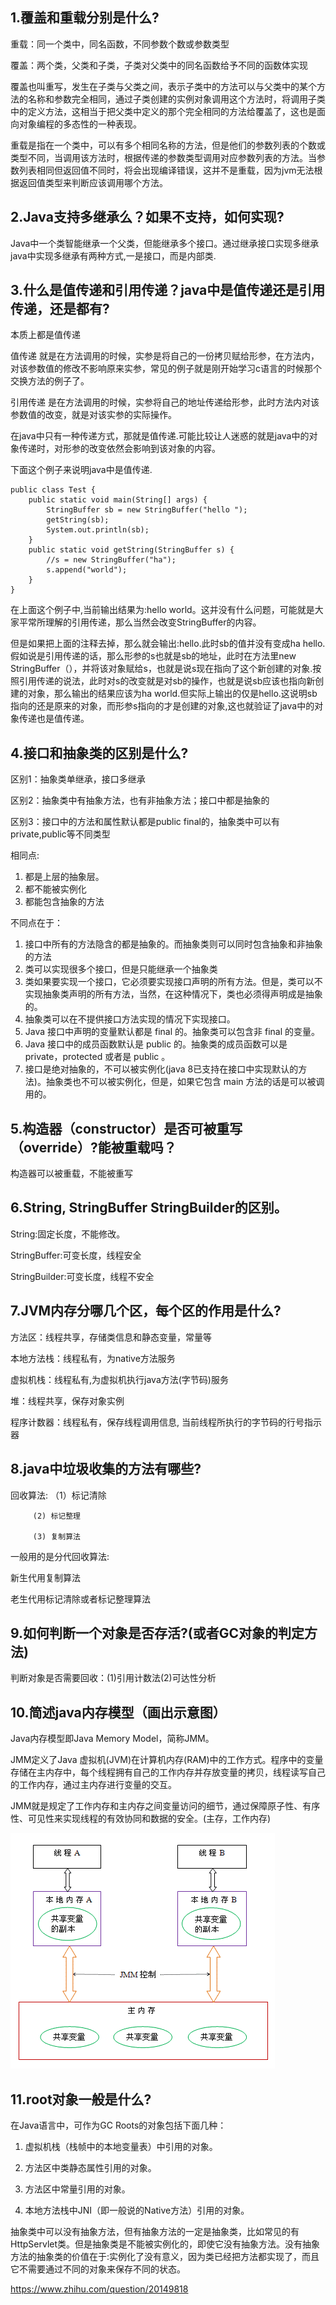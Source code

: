 1.覆盖和重载分别是什么?
--

  重载：同一个类中，同名函数，不同参数个数或参数类型

  覆盖：两个类，父类和子类，子类对父类中的同名函数给予不同的函数体实现

  覆盖也叫重写，发生在子类与父类之间，表示子类中的方法可以与父类中的某个方法的名称和参数完全相同，通过子类创建的实例对象调用这个方法时，将调用子类中的定义方法，这相当于把父类中定义的那个完全相同的方法给覆盖了，这也是面向对象编程的多态性的一种表现。
 
  重载是指在一个类中，可以有多个相同名称的方法，但是他们的参数列表的个数或类型不同，当调用该方法时，根据传递的参数类型调用对应参数列表的方法。当参数列表相同但返回值不同时，将会出现编译错误，这并不是重载，因为jvm无法根据返回值类型来判断应该调用哪个方法。

2.Java支持多继承么？如果不支持，如何实现?
--

Java中一个类智能继承一个父类，但能继承多个接口。通过继承接口实现多继承
java中实现多继承有两种方式,一是接口，而是内部类.


3.什么是值传递和引用传递？java中是值传递还是引用传递，还是都有?
--

本质上都是值传递

值传递 就是在方法调用的时候，实参是将自己的一份拷贝赋给形参，在方法内，对该参数值的修改不影响原来实参，常见的例子就是刚开始学习c语言的时候那个交换方法的例子了。

引用传递 是在方法调用的时候，实参将自己的地址传递给形参，此时方法内对该参数值的改变，就是对该实参的实际操作。

在java中只有一种传递方式，那就是值传递.可能比较让人迷惑的就是java中的对象传递时，对形参的改变依然会影响到该对象的内容。

下面这个例子来说明java中是值传递.
```
public class Test {
    public static void main(String[] args) {
        StringBuffer sb = new StringBuffer("hello ");
        getString(sb);
        System.out.println(sb);
    }
    public static void getString(StringBuffer s) {
        //s = new StringBuffer("ha");
        s.append("world");
    }
}
```
在上面这个例子中,当前输出结果为:hello world。这并没有什么问题，可能就是大家平常所理解的引用传递，那么当然会改变StringBuffer的内容。

但是如果把上面的注释去掉，那么就会输出:hello.此时sb的值并没有变成ha hello. 假如说是引用传递的话，那么形参的s也就是sb的地址，此时在方法里new StringBuffer（），并将该对象赋给s，也就是说s现在指向了这个新创建的对象.按照引用传递的说法，此时对s的改变就是对sb的操作，也就是说sb应该也指向新创建的对象，那么输出的结果应该为ha world.但实际上输出的仅是hello.这说明sb指向的还是原来的对象，而形参s指向的才是创建的对象,这也就验证了java中的对象传递也是值传递。

4.接口和抽象类的区别是什么?
--

区别1：抽象类单继承，接口多继承

区别2：抽象类中有抽象方法，也有非抽象方法；接口中都是抽象的

区别3：接口中的方法和属性默认都是public final的，抽象类中可以有private,public等不同类型

相同点:
1)	都是上层的抽象层。
2)	都不能被实例化
3)	都能包含抽象的方法

不同点在于：
1.	接口中所有的方法隐含的都是抽象的。而抽象类则可以同时包含抽象和非抽象的方法
2.	类可以实现很多个接口，但是只能继承一个抽象类
3.	类如果要实现一个接口，它必须要实现接口声明的所有方法。但是，类可以不实现抽象类声明的所有方法，当然，在这种情况下，类也必须得声明成是抽象的。
4.	抽象类可以在不提供接口方法实现的情况下实现接口。
5.	Java 接口中声明的变量默认都是 final 的。抽象类可以包含非 final 的变量。
6.	Java 接口中的成员函数默认是 public 的。抽象类的成员函数可以是 private，protected 或者是 public 。
7.	接口是绝对抽象的，不可以被实例化(java 8已支持在接口中实现默认的方法)。抽象类也不可以被实例化，但是，如果它包含 main 方法的话是可以被调用的。

5.构造器（constructor）是否可被重写（override）?能被重载吗？
--
构造器可以被重载，不能被重写

6.String, StringBuffer StringBuilder的区别。
--
String:固定长度，不能修改。

StringBuffer:可变长度，线程安全

StringBuilder:可变长度，线程不安全

7.JVM内存分哪几个区，每个区的作用是什么?
--
方法区：线程共享，存储类信息和静态变量，常量等

本地方法栈：线程私有，为native方法服务

虚拟机栈：线程私有,为虚拟机执行java方法(字节码)服务

堆：线程共享，保存对象实例

程序计数器：线程私有，保存线程调用信息, 当前线程所执行的字节码的行号指示器

8.java中垃圾收集的方法有哪些?
--
回收算法:
        （1）标记清除

         (2) 标记整理
         
         (3) 复制算法
         
一般用的是分代回收算法:

新生代用复制算法

老生代用标记清除或者标记整理算法

9.如何判断一个对象是否存活?(或者GC对象的判定方法)
--
判断对象是否需要回收：(1)引用计数法(2)可达性分析

10.简述java内存模型（画出示意图）
--

Java内存模型即Java Memory Model，简称JMM。

JMM定义了Java 虚拟机(JVM)在计算机内存(RAM)中的工作方式。程序中的变量存储在主内存中，每个线程拥有自己的工作内存并存放变量的拷贝，线程读写自己的工作内存，通过主内存进行变量的交互。

JMM就是规定了工作内存和主内存之间变量访问的细节，通过保障原子性、有序性、可见性来实现线程的有效协同和数据的安全。(主存，工作内存)

![这里写图片描述](https://github.com/huijuanl/MarkdownPhotos/blob/master/JAVA_Memory_Model.png?raw=true)

11.root对象一般是什么?
--
在Java语言中，可作为GC Roots的对象包括下面几种： 

1. 虚拟机栈（栈帧中的本地变量表）中引用的对象。 

2. 方法区中类静态属性引用的对象。 

3. 方法区中常量引用的对象。 

4. 本地方法栈中JNI（即一般说的Native方法）引用的对象。
 
抽象类中可以没有抽象方法，但有抽象方法的一定是抽象类，比如常见的有HttpServlet类。但是抽象类是不能被实例化的，即使它没有抽象方法。没有抽象方法的抽象类的价值在于:实例化了没有意义，因为类已经把方法都实现了，而且它不需要通过不同的对象来保存不同的状态。



https://www.zhihu.com/question/20149818

